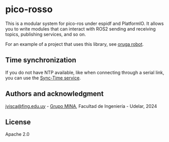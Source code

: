 # pico-rosso

This is a modular system for pico-ros under espidf and PlatformIO. It allows you to write modules that can interact with ROS2 sending and receiving topics, publishing services, and so on.

For an example of a project that uses this library, see [oruga robot](https://github.com/xopxe/pico-oruga-platformio-espidf).

## Time synchronization

If you do not have NTP available, like when connecting through a serial link, you can use the [Sync-Time service](https://github.com/xopxe/ros2_sync_time_service_ws). 

## Authors and acknowledgment

<jvisca@fing.edu.uy> - [Grupo MINA](https://www.fing.edu.uy/inco/grupos/mina/), Facultad de Ingeniería - Udelar, 2024

## License

Apache 2.0
